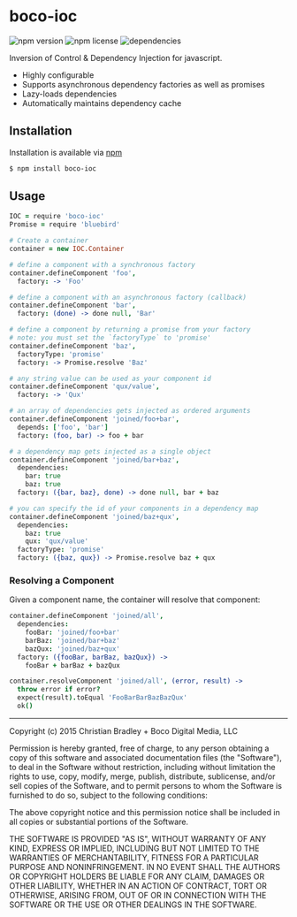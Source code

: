 # boco-ioc

![npm version](https://img.shields.io/npm/v/boco-ioc.svg)
![npm license](https://img.shields.io/npm/l/boco-ioc.svg)
![dependencies](https://david-dm.org/bocodigitalmedia/boco-ioc.png)

Inversion of Control & Dependency Injection for javascript.

* Highly configurable
* Supports asynchronous dependency factories as well as promises
* Lazy-loads dependencies
* Automatically maintains dependency cache

## Installation

Installation is available via [npm]

```sh
$ npm install boco-ioc
```

## Usage

```coffee
IOC = require 'boco-ioc'
Promise = require 'bluebird'

# Create a container
container = new IOC.Container

# define a component with a synchronous factory
container.defineComponent 'foo',
  factory: -> 'Foo'

# define a component with an asynchronous factory (callback)
container.defineComponent 'bar',
  factory: (done) -> done null, 'Bar'

# define a component by returning a promise from your factory
# note: you must set the `factoryType` to 'promise'
container.defineComponent 'baz',
  factoryType: 'promise'
  factory: -> Promise.resolve 'Baz'

# any string value can be used as your component id
container.defineComponent 'qux/value',
  factory: -> 'Qux'

# an array of dependencies gets injected as ordered arguments
container.defineComponent 'joined/foo+bar',
  depends: ['foo', 'bar']
  factory: (foo, bar) -> foo + bar

# a dependency map gets injected as a single object
container.defineComponent 'joined/bar+baz',
  dependencies:
    bar: true
    baz: true
  factory: ({bar, baz}, done) -> done null, bar + baz

# you can specify the id of your components in a dependency map
container.defineComponent 'joined/baz+qux',
  dependencies:
    baz: true
    qux: 'qux/value'
  factoryType: 'promise'
  factory: ({baz, qux}) -> Promise.resolve baz + qux
```

### Resolving a Component

Given a component name, the container will resolve that component:

```coffee
container.defineComponent 'joined/all',
  dependencies:
    fooBar: 'joined/foo+bar'
    barBaz: 'joined/bar+baz'
    bazQux: 'joined/baz+qux'
  factory: ({fooBar, barBaz, bazQux}) ->
    fooBar + barBaz + bazQux

container.resolveComponent 'joined/all', (error, result) ->
  throw error if error?
  expect(result).toEqual 'FooBarBarBazBazQux'
  ok()
```

[npm]: http://npmjs.org

---

Copyright (c) 2015 Christian Bradley + Boco Digital Media, LLC

Permission is hereby granted, free of charge, to any person obtaining a copy
of this software and associated documentation files (the "Software"), to deal
in the Software without restriction, including without limitation the rights
to use, copy, modify, merge, publish, distribute, sublicense, and/or sell
copies of the Software, and to permit persons to whom the Software is
furnished to do so, subject to the following conditions:

The above copyright notice and this permission notice shall be included in
all copies or substantial portions of the Software.

THE SOFTWARE IS PROVIDED "AS IS", WITHOUT WARRANTY OF ANY KIND, EXPRESS OR
IMPLIED, INCLUDING BUT NOT LIMITED TO THE WARRANTIES OF MERCHANTABILITY,
FITNESS FOR A PARTICULAR PURPOSE AND NONINFRINGEMENT.  IN NO EVENT SHALL THE
AUTHORS OR COPYRIGHT HOLDERS BE LIABLE FOR ANY CLAIM, DAMAGES OR OTHER
LIABILITY, WHETHER IN AN ACTION OF CONTRACT, TORT OR OTHERWISE, ARISING FROM,
OUT OF OR IN CONNECTION WITH THE SOFTWARE OR THE USE OR OTHER DEALINGS IN
THE SOFTWARE.
